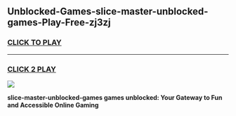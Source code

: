 
## Unblocked-Games-slice-master-unblocked-games-Play-Free-zj3zj
<h3>
<a href="https://premium76.site?title=slice-master-unblocked-games&ref=17A">CLICK TO PLAY</a></h3>
<hr>

<h3>
<a href="https://premium76.site?title=slice-master-unblocked-games&ref=17A">CLICK 2 PLAY</a>
  
</h3>

<a href="https://premium76.site?title=slice-master-unblocked-games&ref=17A"><img src="https://clearcache.store/games.png"></a>


**slice-master-unblocked-games games unblocked: Your Gateway to Fun and Accessible Online Gaming**
